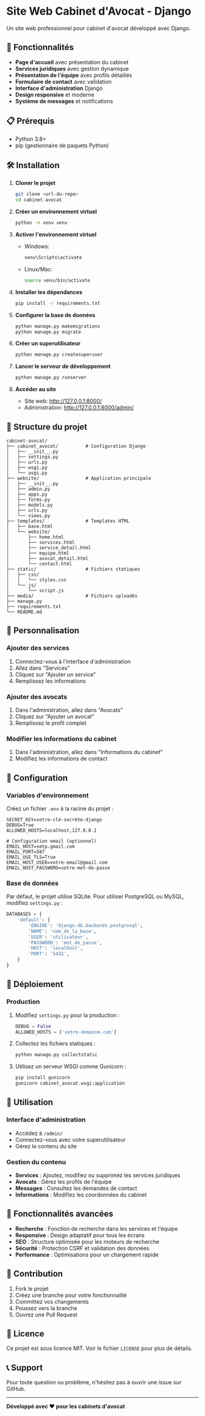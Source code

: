 # Site Web Cabinet d'Avocat - Django

Un site web professionnel pour cabinet d'avocat développé avec Django.

## 🚀 Fonctionnalités

- **Page d'accueil** avec présentation du cabinet
- **Services juridiques** avec gestion dynamique
- **Présentation de l'équipe** avec profils détaillés
- **Formulaire de contact** avec validation
- **Interface d'administration** Django
- **Design responsive** et moderne
- **Système de messages** et notifications

## 📋 Prérequis

- Python 3.8+
- pip (gestionnaire de paquets Python)

## 🛠️ Installation

1. **Cloner le projet**
   ```bash
   git clone <url-du-repo>
   cd cabinet-avocat
   ```

2. **Créer un environnement virtuel**
   ```bash
   python -m venv venv
   ```

3. **Activer l'environnement virtuel**
   - Windows:
     ```bash
     venv\Scripts\activate
     ```
   - Linux/Mac:
     ```bash
     source venv/bin/activate
     ```

4. **Installer les dépendances**
   ```bash
   pip install -r requirements.txt
   ```

5. **Configurer la base de données**
   ```bash
   python manage.py makemigrations
   python manage.py migrate
   ```

6. **Créer un superutilisateur**
   ```bash
   python manage.py createsuperuser
   ```

7. **Lancer le serveur de développement**
   ```bash
   python manage.py runserver
   ```

8. **Accéder au site**
   - Site web: http://127.0.0.1:8000/
   - Administration: http://127.0.0.1:8000/admin/

## 📁 Structure du projet

```
cabinet-avocat/
├── cabinet_avocat/          # Configuration Django
│   ├── __init__.py
│   ├── settings.py
│   ├── urls.py
│   ├── wsgi.py
│   └── asgi.py
├── website/                 # Application principale
│   ├── __init__.py
│   ├── admin.py
│   ├── apps.py
│   ├── forms.py
│   ├── models.py
│   ├── urls.py
│   └── views.py
├── templates/               # Templates HTML
│   ├── base.html
│   └── website/
│       ├── home.html
│       ├── services.html
│       ├── service_detail.html
│       ├── equipe.html
│       ├── avocat_detail.html
│       └── contact.html
├── static/                  # Fichiers statiques
│   ├── css/
│   │   └── styles.css
│   └── js/
│       └── script.js
├── media/                   # Fichiers uploadés
├── manage.py
├── requirements.txt
└── README.md
```

## 🎨 Personnalisation

### Ajouter des services
1. Connectez-vous à l'interface d'administration
2. Allez dans "Services"
3. Cliquez sur "Ajouter un service"
4. Remplissez les informations

### Ajouter des avocats
1. Dans l'administration, allez dans "Avocats"
2. Cliquez sur "Ajouter un avocat"
3. Remplissez le profil complet

### Modifier les informations du cabinet
1. Dans l'administration, allez dans "Informations du cabinet"
2. Modifiez les informations de contact

## 🔧 Configuration

### Variables d'environnement
Créez un fichier `.env` à la racine du projet :

```env
SECRET_KEY=votre-clé-secrète-django
DEBUG=True
ALLOWED_HOSTS=localhost,127.0.0.1

# Configuration email (optionnel)
EMAIL_HOST=smtp.gmail.com
EMAIL_PORT=587
EMAIL_USE_TLS=True
EMAIL_HOST_USER=votre-email@gmail.com
EMAIL_HOST_PASSWORD=votre-mot-de-passe
```

### Base de données
Par défaut, le projet utilise SQLite. Pour utiliser PostgreSQL ou MySQL, modifiez `settings.py` :

```python
DATABASES = {
    'default': {
        'ENGINE': 'django.db.backends.postgresql',
        'NAME': 'nom_de_la_base',
        'USER': 'utilisateur',
        'PASSWORD': 'mot_de_passe',
        'HOST': 'localhost',
        'PORT': '5432',
    }
}
```

## 🚀 Déploiement

### Production
1. Modifiez `settings.py` pour la production :
   ```python
   DEBUG = False
   ALLOWED_HOSTS = ['votre-domaine.com']
   ```

2. Collectez les fichiers statiques :
   ```bash
   python manage.py collectstatic
   ```

3. Utilisez un serveur WSGI comme Gunicorn :
   ```bash
   pip install gunicorn
   gunicorn cabinet_avocat.wsgi:application
   ```

## 📝 Utilisation

### Interface d'administration
- Accédez à `/admin/`
- Connectez-vous avec votre superutilisateur
- Gérez le contenu du site

### Gestion du contenu
- **Services** : Ajoutez, modifiez ou supprimez les services juridiques
- **Avocats** : Gérez les profils de l'équipe
- **Messages** : Consultez les demandes de contact
- **Informations** : Modifiez les coordonnées du cabinet

## 🎯 Fonctionnalités avancées

- **Recherche** : Fonction de recherche dans les services et l'équipe
- **Responsive** : Design adaptatif pour tous les écrans
- **SEO** : Structure optimisée pour les moteurs de recherche
- **Sécurité** : Protection CSRF et validation des données
- **Performance** : Optimisations pour un chargement rapide

## 🤝 Contribution

1. Fork le projet
2. Créez une branche pour votre fonctionnalité
3. Committez vos changements
4. Poussez vers la branche
5. Ouvrez une Pull Request

## 📄 Licence

Ce projet est sous licence MIT. Voir le fichier `LICENSE` pour plus de détails.

## 📞 Support

Pour toute question ou problème, n'hésitez pas à ouvrir une issue sur GitHub.

---

**Développé avec ❤️ pour les cabinets d'avocat**
